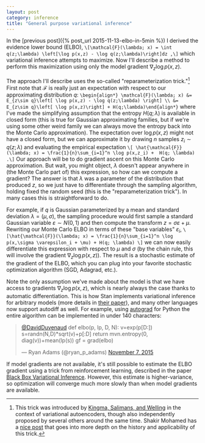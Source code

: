 ```yaml
---
layout: post
category: inference
title: "General purpose variational inference"
---
```


In the [previous post]({% post_url 2015-11-13-elbo-in-5min %}) I derived the evidence lower bound (ELBO),
`\[\mathcal{F}(\lambda; x) = \int q(z;\lambda) \left[\log p(x,z) - \log q(z;\lambda)\right]dz ,\]`
which variational inference attempts to maximize. Now I'll describe a method to perform this maximization using only the model gradient $\nabla_z \log p(x, z)$. 

The approach I'll describe uses the so-called "reparameterization trick."[^1] First note that $\mathcal{F}$ is really just an expectation with respect to our approximating distribution $q$:
`\begin{align*}
\mathcal{F}(\lambda; x) &= E_{z\sim q}\left[ \log p(x,z) - \log q(z;\lambda) \right] \\
&= E_{z\sim q}\left[ \log p(x,z)\right] + H(q;\lambda)\end{align*}`
where I've made the simplifying assumption that the entropy $H(q; \lambda)$ is available in closed form (this is true for Gaussian approximating families, but if we're using some other weird family we can always move the entropy back into the Monte Carlo approximation). The expectation over $\log p(x, z)$ might not have a closed form, but we can approximate it by drawing $n$ samples $z_i \sim q(z;\lambda)$ and evaluating the empirical expectation
`\[
\hat{\mathcal{F}}(\lambda; x) = \frac{1}{n}\sum_{i=1}^n \log p(x,z_i) +  H(q; \lambda) .\]`
Our approach will be to do gradient ascent on this Monte Carlo approximation. But wait, you might object, $\lambda$ doesn't appear anywhere in (the Monte Carlo part of) this expression, so how can we compute a gradient? The answer is that $\lambda$ was a parameter of the distribution that produced $z$, so we just have to differentiate through the sampling algorithm, holding fixed the random seed  (this is the "reparameterization trick"). In many cases this is straightforward to do. 

For example, if $q$ is Gaussian parameterized by a mean and standard deviation $\lambda=(\mu,\sigma)$, the sampling procedure would first sample a standard Gaussian variable $\varepsilon \sim N(0, 1)$ and then compute the transform $z = \sigma \varepsilon + \mu$. Rewriting our Monte Carlo ELBO in terms of these "base variables" $\varepsilon_i$,
`\[\hat{\mathcal{F}}(\lambda; x) = \frac{1}{n}\sum_{i=1}^n \log p(x,\sigma \varepsilon_i + \mu) + H(q; \lambda) \]`
we can now easily differentiate this expression with respect to $\mu$ and $\sigma$ (by the chain rule, this will involve the gradient $\nabla_z \log p(x, z)$). The result is a stochastic estimate of the gradient of the ELBO, which you can plug into your favorite stochastic optimization algorithm (SGD, Adagrad, etc.). 

Note the only assumption we've made about the model is that we have access to gradients $\nabla_z \log p(x, z)$, which is nearly always the case thanks to automatic differentiation. This is how Stan implements variational inference for arbitrary models (more details in [their paper](http://arxiv.org/abs/1506.03431)), and many other languages now support autodiff as well. For example, using [autograd](https://github.com/HIPS/autograd) for Python the entire algorithm can be implemented in under 140 characters:

<blockquote class="twitter-tweet" lang="en"><p lang="en" dir="ltr"><a href="https://twitter.com/DavidDuvenaud">@DavidDuvenaud</a>&#10;def elbo(p, lp, D, N):&#10; v=exp(p[D:])&#10; s=randn(N,D)*sqrt(v)+p[:D]&#10; return mvn.entropy(0, diag(v))+mean(lp(s))&#10;gf = grad(elbo)</p>&mdash; Ryan Adams (@ryan_p_adams) <a href="https://twitter.com/ryan_p_adams/status/663049108689715200">November 7, 2015</a></blockquote>

If model gradients are not available, it's still possible to estimate the ELBO gradient using a trick from reinforcement learning, described in the paper [Black Box Variational Inference](http://arxiv.org/abs/1401.0118). However, this estimate is higher-variance, so optimization will converge much more slowly than when model gradients are available. 

[^1]: This trick was introduced by [Kingma, Salimans, and Welling](http://arxiv.org/abs/1506.02557) in the context of variational autoencoders, though also independently proposed by several others around the same time. Shakir Mohamed has a [nice post](http://blog.shakirm.com/2015/10/machine-learning-trick-of-the-day-4-reparameterisation-tricks/) that goes into more depth on the history and applicability of this trick.

<script src="//platform.twitter.com/widgets.js" charset="utf-8" >
</script >
